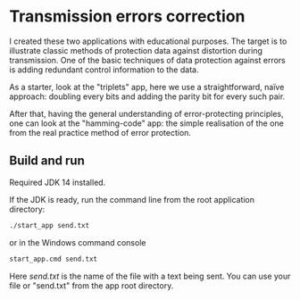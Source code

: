 # Transmission errors correction

I created these two applications with educational purposes. 
The target is to illustrate classic methods of protection data against distortion during transmission. 
One of the basic techniques of data protection against errors is adding redundant control information to the data.

As a starter, look at the "triplets" app, here we use a straightforward, naïve approach: doubling every bits and adding the parity bit for every such pair. 

After that, having the general understanding of error-protecting principles, 
one can look at the "hamming-code" app: 
the simple realisation of the one from the real practice method of error protection. 

## Build and run

Required JDK 14 installed.

If the JDK is ready, run the command line from the root application directory:
```bash
./start_app send.txt
```
or in the Windows command console
```cmd
start_app.cmd send.txt
```
Here *send.txt* is the name of the file with a text being sent.
You can use your file or "send.txt" from the app root directory.
